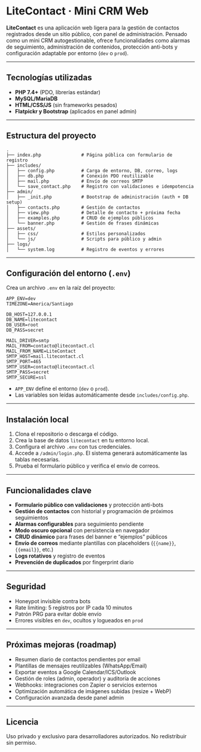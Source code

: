 # LiteContact · Mini CRM Web

**LiteContact** es una aplicación web ligera para la gestión de contactos registrados desde un sitio público, con panel de administración. Pensado como un mini CRM autogestionable, ofrece funcionalidades como alarmas de seguimiento, administración de contenidos, protección anti-bots y configuración adaptable por entorno (`dev` o `prod`).

---

## Tecnologías utilizadas

- **PHP 7.4+** (PDO, librerías estándar)
- **MySQL/MariaDB**
- **HTML/CSS/JS** (sin frameworks pesados)
- **Flatpickr y Bootstrap** (aplicados en panel admin)

---

## Estructura del proyecto

```
.
├── index.php               # Página pública con formulario de registro
├── includes/
│   ├── config.php          # Carga de entorno, DB, correo, logs
│   ├── db.php              # Conexión PDO reutilizable
│   ├── mail.php            # Envío de correos SMTP
│   └── save_contact.php    # Registro con validaciones e idempotencia
├── admin/
│   ├── _init.php           # Bootstrap de administración (auth + DB setup)
│   ├── contacts.php        # Gestión de contactos
│   ├── view.php            # Detalle de contacto + próxima fecha
│   ├── examples.php        # CRUD de ejemplos públicos
│   └── banner.php          # Gestión de frases dinámicas
├── assets/
│   ├── css/                # Estilos personalizados
│   └── js/                 # Scripts para público y admin
├── logs/
│   └── system.log          # Registro de eventos y errores
```

---

## Configuración del entorno (`.env`)

Crea un archivo `.env` en la raíz del proyecto:

```env
APP_ENV=dev
TIMEZONE=America/Santiago

DB_HOST=127.0.0.1
DB_NAME=litecontact
DB_USER=root
DB_PASS=secret

MAIL_DRIVER=smtp
MAIL_FROM=contacto@litecontact.cl
MAIL_FROM_NAME=LiteContact
SMTP_HOST=mail.litecontact.cl
SMTP_PORT=465
SMTP_USER=contacto@litecontact.cl
SMTP_PASS=secret
SMTP_SECURE=ssl
```

- `APP_ENV` define el entorno (`dev` o `prod`).
- Las variables son leídas automáticamente desde `includes/config.php`.

---

## Instalación local

1. Clona el repositorio o descarga el código.
2. Crea la base de datos `litecontact` en tu entorno local.
3. Configura el archivo `.env` con tus credenciales.
4. Accede a `/admin/login.php`. El sistema generará automáticamente las tablas necesarias.
5. Prueba el formulario público y verifica el envío de correos.

---

## Funcionalidades clave

- **Formulario público con validaciones** y protección anti-bots
- **Gestión de contactos** con historial y programación de próximos seguimientos
- **Alarmas configurables** para seguimiento pendiente
- **Modo oscuro opcional** con persistencia en navegador
- **CRUD dinámico** para frases del banner e “ejemplos” públicos
- **Envío de correos** mediante plantillas con placeholders (`{{name}}`, `{{email}}`, etc.)
- **Logs rotativos** y registro de eventos
- **Prevención de duplicados** por fingerprint diario

---

## Seguridad

- Honeypot invisible contra bots
- Rate limiting: 5 registros por IP cada 10 minutos
- Patrón PRG para evitar doble envío
- Errores visibles en `dev`, ocultos y logueados en `prod`

---

## Próximas mejoras (roadmap)

- Resumen diario de contactos pendientes por email
- Plantillas de mensajes reutilizables (WhatsApp/Email)
- Exportar eventos a Google Calendar/ICS/Outlook
- Gestión de roles (admin, operador) y auditoría de acciones
- Webhooks: integraciones con Zapier o servicios externos
- Optimización automática de imágenes subidas (resize + WebP)
- Configuración avanzada desde panel admin

---

## Licencia

Uso privado y exclusivo para desarrolladores autorizados. No redistribuir sin permiso.